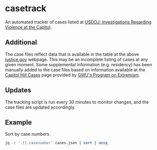 # casetrack

An automated tracker of cases listed at [USDOJ: Investigations Regarding Violence at the Capitol](https://www.justice.gov/opa/investigations-regarding-violence-capitol).

## Additional

The case files reflect data that is available in the table at the above [justice.gov](https://www.justice.gov/opa/investigations-regarding-violence-capitol) webpage. This may be an incomplete listing of cases at any given moment. Some supplemental information (e.g. residency) has been manually added to the case files based on information available at the [Capitol Hill Cases](https://extremism.gwu.edu/Capitol-Hill-Cases) page provided by [GWU's Program on Extremism](https://extremism.gwu.edu/).

## Updates

The tracking script is run every 30 minutes to monitor changes, and the case files are updated accordingly.

## Example

Sort by case numbers.

```bash
jq -c '.[].casenumber' cases.json | sort | uniq
```
